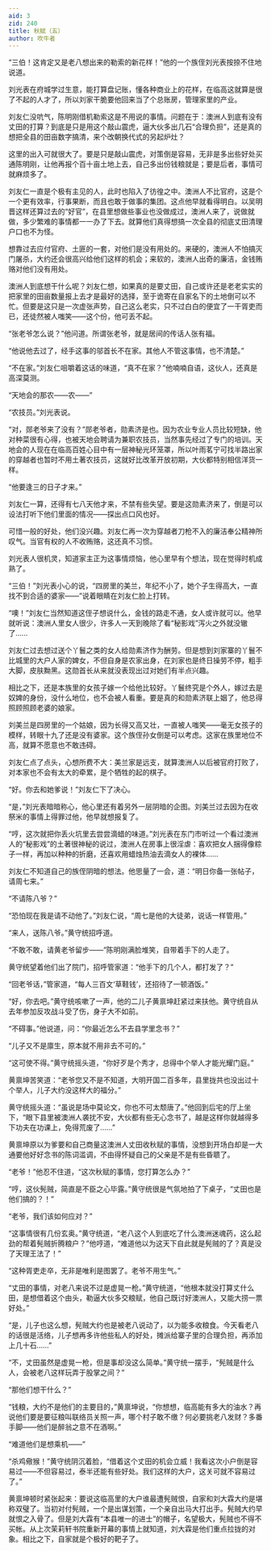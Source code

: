 ```yaml
---
aid: 3
zid: 240
title: 秋赋（五）
author: 吹牛者
---
```


“三伯！这肯定又是老八想出来的勒索的新花样！”他的一个族侄刘光表按捺不住地说道。

刘光表在府城学过生意，能打算盘记账，懂各种商业上的花样，在临高这就算是很了不起的人才了，所以刘家干脆要他回来当了个总账房，管理家里的产业。

刘友仁没吭气，陈明刚借机勒索这是不用说的事情。问题在于：澳洲人到底有没有丈田的打算？到底是只是用这个敲山震虎，逼大伙多出几石“合理负担”，还是真的想把全县的田亩数字搞清，来个改朝换代式的另起炉灶？

这里的出入可就很大了。要是只是敲山震虎，对策倒是容易，无非是多出些好处买通陈明刚，让他再报个百十亩土地上去，自己多出份钱粮就是；要是后者，事情可就麻烦多了。

刘友仁一直是个极有主见的人，此时也陷入了彷徨之中。澳洲人不比官府，这是个一个更有效率，行事果断，而且也敢于做事的集团。这点他早就看得明白。以吴明晋这样还算过去的“好官”，在县里想做些事业也没做成过，澳洲人来了，说做就做，多少繁难的事情都一一办了下去。就算他们真得想搞一次全县的彻底丈田清理户口也不为怪。

想靠过去应付官府、土匪的一套，对他们是没有用处的。来硬的，澳洲人不怕搞灭门屠杀，大约还会很高兴给他们这样的机会；来软的，澳洲人出奇的廉洁，金钱贿赂对他们没有用处。

澳洲人到底想干什么呢？刘友仁想，如果真的是要丈田，自己或许还是老老实实的把家里的田亩数量报上去才是最好的选择，至于诡寄在自家名下的土地倒可以不忙。但要是这只是一次虚张声势，自己这么老实，只不过白白的便宜了一干胥吏而已，还徒然被人嗤笑——这个份，他可丢不起。

“张老爷怎么说？”他问道。所谓张老爷，就是居间的传话人张有福。

“他说他去过了，经手这事的邬首长不在家。其他人不管这事情，也不清楚。”

“不在家。”刘友仁咀嚼着这话的味道，“真不在家？”他喃喃自语，这伙人，还真是高深莫测。

“天地会的那农——农——”

“农技员。”刘光表说。

“对，郧老爷来了没有？”郧老爷者，勋素济是也。因为农业专业人员比较短缺，他对种菜很有心得，也被天地会聘请为兼职农技员，当然事先经过了专门的培训。天地会的人现在在临高百姓心目中有一层神秘光环笼罩，所以叶雨茗宁可找半路出家的穿越者也暂时不用土著农技员，这就好比改革开放初期，大伙都特别相信洋货一样。

“他要逢三的日子才来。”

刘友仁一算，还得有七八天他才来，不禁有些失望。要是这勋素济来了，倒是可以设法打听下他们里面的情况——探出点口风也好。

可惜一般的好处，他们没兴趣。刘友仁再一次为穿越者刀枪不入的廉洁奉公精神所叹气。当官有权的人不收贿赂，这还真不习惯。

刘光表人很机灵，知道家主正为这事情烦恼，他心里早有个想法，现在觉得时机成熟了。

“三伯！”刘光表小心的说，“四房里的美兰，年纪不小了，她个子生得高大，一直找不到合适的婆家——”说着眼睛在刘友仁脸上打转。

“噢！”刘友仁当然知道这侄子想说什么，金钱的路走不通，女人或许就可以。他早就听说：澳洲人里女人很少，许多人一天到晚除了看“秘影戏”泻火之外就没辙了……

刘友仁过去想过送个丫鬟之类的女人给勋素济作为酬劳。但是想到刘家寨的丫鬟不比城里的大户人家的婢女，不但自身是农家出身，在刘家也是终日操劳不停，粗手大脚，皮肤黝黑。这勋首长从来就没表现出过对她们有半点兴趣。

相比之下，还是本族里的女孩子嫁一个给他比较好。丫鬟终究是个外人，嫁过去是奴婢的身份，没什么地位，也不会被人看重。要是真的和勋素济联上姻了，他总得照顾照顾老婆的娘家。

刘美兰是四房里的一个姑娘，因为长得又高又壮，一直被人嗤笑——毫无女孩子的模样，转眼十九了还是没有婆家。这个族侄孙女倒是可以考虑。这家在族里地位不高，就算不愿意也不敢违碍。

刘友仁点了点头，心想所费不大：美兰家是远支，就算澳洲人以后被官府打败了，对本家也不会有太大的牵累，是个牺牲的起的棋子。

“好。你去和她爹说！”刘友仁下了决心。

“是，”刘光表暗暗称心，他心里还有着另外一层阴暗的企图。刘美兰过去因为在收祭米的事情上得罪过他，他早就想报复了。

“哼，这次就把你丢火坑里去尝尝滴蜡的味道。”刘光表在东门市听过一个看过澳洲人的“秘影戏”的土著很神秘的说过，澳洲人在房事上很淫虐：喜欢把女人捆得像粽子一样，再加以种种的折磨，还喜欢用蜡烛热油去滴女人的裸体……

刘友仁不知道自己的族侄阴暗的想法。他思量了一会，道：“明日你备一张帖子，请周七来。”

“不请陈八爷？”

“恐怕现在我是请不动他了。”刘友仁说，“周七是他的大徒弟，说话一样管用。”

“来人，送陈八爷。”黄守统招呼道。

“不敢不敢，请黄老爷留步——”陈明刚满脸堆笑，自带着手下的人走了。

黄守统望着他们出了院门，招呼管家道：“他手下的几个人，都打发了？”

“回老爷话，”管家道，“每人三百文‘草鞋钱’，还招待了一顿酒饭。”

“好，你去吧。”黄守统咳嗽了一声，他的二儿子黄禀坤赶紧过来扶他。黄守统自从去年参加反攻战斗受了伤，身子大不如前。

“不碍事。”他说道，问：“你最近怎么不去县学里念书？”

“儿子又不是廪生，原本就不用非去不可的。”

“这可使不得。”黄守统摇头道，“你好歹是个秀才，总得中个举人才能光耀门庭。”

黄禀坤苦笑道：“老爷您又不是不知道，大明开国二百多年，县里拢共也没出过十个举人，儿子大约没这样大的福分。”

黄守统摇头道：“虽说是场中莫论文，你也不可太颓唐了。”他回到后宅的厅上坐下，“眼下县里被澳洲人袭扰不安，大伙都有些无心念书了，越是这样你就越得多下功夫在功课上，免得荒废了……”

黄禀坤原以为爹要和自己商量这澳洲人丈田收秋赋的事情，没想到开场白却是一大通要他好好念书的陈词滥调，不由得怀疑自己的父亲是不是有些昏聩了。

“老爷！”他忍不住道，“这次秋赋的事情，您打算怎么办？”

“哼，这伙髡贼，简直是不臣之心毕露。”黄守统很是气氛地拍了下桌子，“丈田也是他们搞的？！”

“老爷，我们该如何应对？”

“这事情很有几份玄奥。”黄守统道，“老八这个人到底吃了什么澳洲迷魂药，这么起劲的帮着髡贼折腾粮户？”他哼道，“难道他以为这天下自此就是髡贼的了？真是没了天理王法了！”

“这种胥吏走卒，无非是唯利是图罢了。老爷不用生气。”

“丈田的事情，对老八来说不过是虚晃一枪。”黄守统道，“他根本就没打算丈什么田，是想借着这个由头，勒逼大伙多交粮赋，他自己既讨好澳洲人，又能大捞一票好处。”

“是，儿子也这么想，髡贼大约也是被老八说动了，以为能多收粮食。今天看老八的话很是活络，儿子想再多许他些私人的好处，摊派给寨子里的合理负担，再添加上几十石……”

“不，丈田虽然是虚晃一枪，但是事却没这么简单。”黄守统一摆手，“髡贼是什么人，会被老八这样玩弄于股掌之间？”

“那他们想干什么？”

“钱粮，大约不是他们的主要目的，”黄禀坤说，“你想想，临高能有多大的油水？再说他们要是要征粮叫联络员关照一声，哪个村子敢不缴？何必要挑老八发财？多番手脚——他们是醉翁之意不在酒啊。”

“难道他们是想乘机——”

“杀鸡儆猴！”黄守统阴沉着脸，“借着这个丈田的机会立威！我看这次小户倒是容易过——不但容易过，泰半还能有些好处。我们这样的大户，这关可就不容易过了。”

黄禀坤顿时紧张起来：要说这临高里的大户谁最遭髡贼恨，自家和刘大霖大约是堪称双璧了。当初对付髡贼，一个是出谋划策，一个亲自出马大打出手。髡贼大约早就恨之入骨了。但是刘大霖有“本县唯一的进士”的帽子，名望极大，髡贼也不得不买帐。从上次茉莉轩书院重新开幕的事情上就知道，刘大霖是他们重点拉拢的对象。相比之下，自家就是个极好的靶子了。
